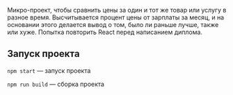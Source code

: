 
Микро-проект, чтобы сравнить цены за один и тот же товар или услугу в разное время. Высчитывается процент цены от зарплаты за месяц, и на основании этого делается вывод о том, было ли раньше лучше, также или хуже.
Попытка повторить React перед написанием диплома.

## Запуск проекта

`npm start` — запуск проекта

`npm run build` — сборка проекта
